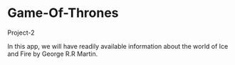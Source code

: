 # Game-Of-Thrones
Project-2


In this app, we will have readily available information about the world of Ice and Fire by George R.R Martin.
